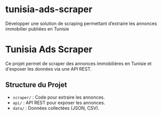 # tunisia-ads-scraper
Développer une solution de scraping permettant d’extraire les annonces immobilier publiées en Tunisie
# Tunisia Ads Scraper

Ce projet permet de scraper des annonces immobilières en Tunisie et d'exposer les données via une API REST.

## Structure du Projet
- `scraper/` : Code pour extraire les annonces.
- `api/` : API REST pour exposer les annonces.
- `data/` : Données collectées (JSON, CSV).
